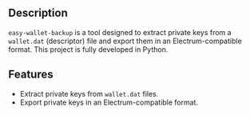 ## Description

`easy-wallet-backup` is a tool designed to extract private keys from a `wallet.dat` (descriptor) file and export them in an Electrum-compatible format. This project is fully developed in Python.

## Features

- Extract private keys from `wallet.dat` files.
- Export private keys in an Electrum-compatible format.
  
